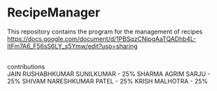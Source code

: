 # RecipeManager
This repository contains the program for the management of recipes
<br>
<a>https://docs.google.com/document/d/1PBSqzCNjpgAaTQADhb4L-ItFm7A6_F56sS6LY_s5Ymw/edit?usp=sharing</a>

<br>
contributions
<br>
JAIN RUSHABHKUMAR SUNILKUMAR - 25%
SHARMA AGRIM SARJU - 25%
SHIVAM NARESHKUMAR PATEL - 25%
KRISH MALHOTRA - 25%
